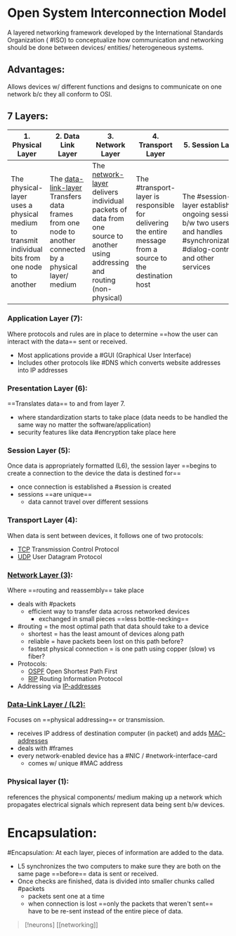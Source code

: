 
# Open System Interconnection Model
A layered networking framework developed by the International Standards Organization ( #ISO) to conceptualize how communication and networking should be done between devices/ entities/ heterogeneous systems.
## Advantages:
Allows devices w/ different functions and designs to communicate on one network b/c they all conform to OSI.
## 7 Layers:
| 1. Physical Layer  | 2. Data Link Layer | 3. Network Layer | 4. Transport Layer | 5. Session Layer | 6. Presentation Layer | 7. Application Layer |
|-|-|-|-|-|-|-|
| The physical-layer uses a physical medium to transmit individual bits from one node to another | The [data-link-layer](/networking/OSI/data-link-layer.md) Transfers data frames from one node to another connected by a physical layer/ medium | The [network-layer](/networking/OSI/network-layer.md) delivers individual packets of data from one source to another using addressing and routing (non-physical) | The #transport-layer is responsible for delivering the entire message from a source to the destination host | The #session-layer establishes ongoing sessions b/w two users and handles #synchronization, #dialog-control, and other services | The #presentation-layer monitors syntax/ semantics of transmitted data including translation, #compression, and #encryption | The #application-layer provides application program interface API to the user
### Application Layer (7):
Where protocols and rules are in place to determine ==how the user can interact with the data== sent or received.
- Most applications provide a #GUI (Graphical User Interface)
- Includes other protocols like #DNS which converts website addresses into IP addresses
### Presentation Layer (6):
==Translates data== to and from layer 7.
- where standardization starts to take place (data needs to be handled the same way no matter the software/application)
- security features like data #encryption take place here
### Session Layer (5):
Once data is appropriately formatted (L6), the session layer ==begins to create a connection to the device the data is destined for==
- once connection is established a #session is created
- sessions ==are unique==
	- data cannot travel over different sessions
### Transport Layer (4):
When data is sent between devices, it follows one of two protocols:
- [TCP](/networking/protocols/TCP.md) Transmission Control Protocol
- [UDP](/networking/protocols/UDP.md) User Datagram Protocol
### [Network Layer (3)](/networking/OSI/network-layer.md):
Where ==routing and reassembly== take place
- deals with #packets
	- efficient way to transfer data across networked devices
		- exchanged in small pieces ==less bottle-necking==
- #routing = the most optimal path that data should take to a device
	- shortest = has the least amount of devices along path
	- reliable = have packets been lost on this path before?
	- fastest physical connection = is one path using copper (slow) vs fiber?
- Protocols:
	- [OSPF](/networking/protocols/OSPF.md) Open Shortest Path First
	- [RIP](/networking/protocols/RIP.md) Routing Information Protocol
- Addressing via [IP-addresses](/networking/OSI/IP-addresses.md)
### [Data-Link Layer / (L2):](/networking/OSI/data-link-layer.md)
Focuses on ==physical addressing== or transmission.
- receives IP address of destination computer (in packet) and adds [MAC-addresses](/networking/OSI/MAC-addresses.md) 
- deals with #frames
- every network-enabled device has a #NIC / #network-interface-card 
	- comes w/ unique #MAC address
### Physical layer (1):
references the physical components/ medium making up a network which propagates electrical signals which represent data being sent b/w devices.
# Encapsulation:
#Encapsulation: At each layer, pieces of information are added to the data.
- L5  synchronizes the two computers to make sure they are both on the same page ==before== data is sent or received.
- Once checks are finished, data is divided into smaller chunks called #packets 
	- packets sent one at a time
	- when connection is lost ==only the packets that weren't sent== have to be re-sent instead of the entire piece of data.

>[!neurons]
>[[networking]]



